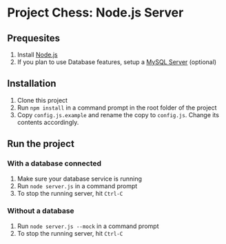 # Project Chess: Node.js Server

## Prequesites

1. Install [Node.js](https://nodejs.org/en/)
2. If you plan to use Database features, setup a [MySQL Server](https://www.mysql.com/downloads/) (optional)

## Installation

1. Clone this project
2. Run `npm install` in a command prompt in the root folder of the project
3. Copy `config.js.example` and rename the copy to `config.js`. Change its contents accordingly.

## Run the project

### With a database connected
1. Make sure your database service is running
2. Run `node server.js` in a command prompt
3. To stop the running server, hit `Ctrl-C`

### Without a database
1. Run `node server.js --mock` in a command prompt
2. To stop the running server, hit `Ctrl-C`
